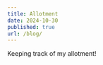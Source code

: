 ```yaml
---
title: Allotment
date: 2024-10-30
published: true
url: /blog/
---
```


Keeping track of my allotment!

